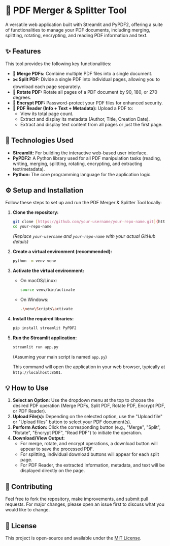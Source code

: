 
# 📄 PDF Merger & Splitter Tool

A versatile web application built with Streamlit and PyPDF2, offering a suite of functionalities to manage your PDF documents, including merging, splitting, rotating, encrypting, and reading PDF information and text.

## ✨ Features

This tool provides the following key functionalities:

* **🔗 Merge PDFs:** Combine multiple PDF files into a single document.
* **✂️ Split PDF:** Divide a single PDF into individual pages, allowing you to download each page separately.
* **🔄 Rotate PDF:** Rotate all pages of a PDF document by 90, 180, or 270 degrees.
* **🔐 Encrypt PDF:** Password-protect your PDF files for enhanced security.
* **📖 PDF Reader (Info + Text + Metadata):** Upload a PDF to:
    * View its total page count.
    * Extract and display its metadata (Author, Title, Creation Date).
    * Extract and display text content from all pages or just the first page.

## 🚀 Technologies Used

* **Streamlit:** For building the interactive web-based user interface.
* **PyPDF2:** A Python library used for all PDF manipulation tasks (reading, writing, merging, splitting, rotating, encrypting, and extracting text/metadata).
* **Python:** The core programming language for the application logic.

## ⚙️ Setup and Installation

Follow these steps to set up and run the PDF Merger & Splitter Tool locally:

1.  **Clone the repository:**
    ```bash
    git clone [https://github.com/your-username/your-repo-name.git](https://github.com/your-username/your-repo-name.git)
    cd your-repo-name
    ```
    *(Replace `your-username` and `your-repo-name` with your actual GitHub details)*

2.  **Create a virtual environment (recommended):**
    ```bash
    python -m venv venv
    ```

3.  **Activate the virtual environment:**
    * On macOS/Linux:
        ```bash
        source venv/bin/activate
        ```
    * On Windows:
        ```bash
        .\venv\Scripts\activate
        ```

4.  **Install the required libraries:**
    ```bash
    pip install streamlit PyPDF2
    ```

5.  **Run the Streamlit application:**
    ```bash
    streamlit run app.py
    ```
    (Assuming your main script is named `app.py`)

    This command will open the application in your web browser, typically at `http://localhost:8501`.

## 💡 How to Use

1.  **Select an Option:** Use the dropdown menu at the top to choose the desired PDF operation (Merge PDFs, Split PDF, Rotate PDF, Encrypt PDF, or PDF Reader).
2.  **Upload File(s):** Depending on the selected option, use the "Upload file" or "Upload files" button to select your PDF document(s).
3.  **Perform Action:** Click the corresponding button (e.g., "Merge", "Split", "Rotate", "Encrypt PDF", "Read PDF") to initiate the operation.
4.  **Download/View Output:**
    * For merge, rotate, and encrypt operations, a download button will appear to save the processed PDF.
    * For splitting, individual download buttons will appear for each split page.
    * For PDF Reader, the extracted information, metadata, and text will be displayed directly on the page.

## 🤝 Contributing

Feel free to fork the repository, make improvements, and submit pull requests. For major changes, please open an issue first to discuss what you would like to change.

## 📄 License

This project is open-source and available under the [MIT License](LICENSE).
